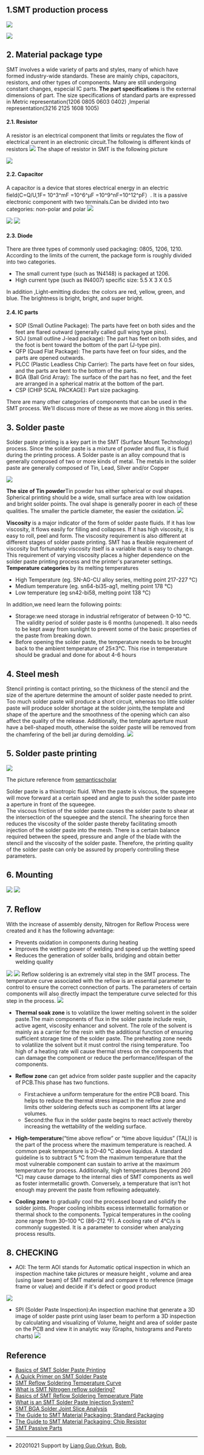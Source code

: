 

## 1.SMT production process

![](https://gitlab.com/picbed/bed/uploads/75deed25b35e99f141d8861575d147af/Capture2.png)

![](https://gitlab.com/picbed/bed/uploads/892c5ac152dfd399b131c476a156a656/Screen_Shot_2020-10-21_at_11.28.25.png)

## 2. Material package type
SMT involves a wide variety of parts and styles, many of which have formed industry-wide standards. These are mainly chips, capacitors, resistors, and other types of components. Many are still undergoing constant changes, especial IC parts. 
**The part specifications** is the external dimensions of part. The size specifications of standard parts are expressed in Metric representation(1206 0805 0603 0402) ,Imperial representation(3216 2125 1608 1005)

#### 2.1. Resistor
A resistor is an electrical component that limits or regulates the flow of electrical current in an electronic circuit.The following is different kinds of resistors
![](https://gitlab.com/picbed/bed/uploads/32d9c45fcfbf1f72fc83631d6e31a3ad/SMT_Chip_Resistor_1.png)
The shape of resistor in SMT is the following picture 

![](https://gitlab.com/picbed/bed/uploads/7169e2954e966f7c36bbd563c4d700fc/Screen_Shot_2020-10-21_at_14.10.44.png)

#### 2.2. Capacitor


A capacitor is a device that stores electrical energy in an electric field(C=Q/U,1F= 10^3^mF =10^6^μF =10^9^nF=10^12^pF）. It is a passive electronic component with two terminals.Can be divided into two categories: non-polar and polar
![](https://gitlab.com/picbed/bed/uploads/cc0e537f6e26d286285f61d5f72fbb9d/2560px-Types_of_capacitor.svg.png)


![](https://gitlab.com/picbed/bed/uploads/1682e19d733ed671c2c01d2399b1eaa3/Solid-And-Polymer-Tantalum-Capacitors-Vs.-SMT-MLCCs-1100x477.jpg)
![](https://gitlab.com/picbed/bed/uploads/f237915c315123fde03c4f60b53d4ee0/Capacitors__7189597135_.jpg)

#### 2.3. Diode

There are three types of commonly used packaging: 0805, 1206, 1210. According to the limits of the current, the package form is roughly divided into two categories.

* The small current type (such as 1N4148) is packaged at 1206.
* High current type (such as IN4007) specific size: 5.5 X 3 X 0.5

In addition ,Light-emitting diodes: the colors are red, yellow, green, and blue. The brightness is bright, bright, and super bright.

#### 2.4. IC parts

* SOP (Small Outline Package): The parts have feet on both sides and the feet are flared outward (generally called gull wing type pins).
* SOJ (small outline J-lead package): The part has feet on both sides, and the foot is bent toward the bottom of the part (J-type pin).
* QFP (Quad Flat Package): The parts have feet on four sides, and the parts are opened outwards.
* PLCC (Plastic Leadless Chip Carrier): The parts have feet on four sides, and the parts are bent to the bottom of the parts.
* BGA (Ball Grid Array): The surface of the part has no feet, and the feet are arranged in a spherical matrix at the bottom of the part.
* CSP (CHIP SCAL PACKAGE): Part size packaging.

There are many other categories of components that can be used in the SMT process. We'll discuss more of these as we move along in this series. 

## 3. Solder paste 

Solder paste printing is a key part in the SMT (Surface Mount Technology) process. Since the solder paste is a mixture of powder and flux, it is fluid during the printing process. 
A Solder paste is an alloy compound that is generally composed of two or more kinds of metal.  The metals in the solder paste are generally composed of Tin, Lead, Silver and/or Copper

![](https://gitlab.com/picbed/bed/uploads/d726f7d49b2f8f5097cc404dbd6e9f88/Screen_Shot_2020-10-21_at_11.07.50.png)

**The size of Tin powder**Tin powder has either spherical or oval shapes. Spherical printing should be a wide, small surface area with low oxidation and bright solder points. The oval shape is generally poorer in each of these qualities. The smaller the particle diameter, the easier the oxidation.
![](https://gitlab.com/picbed/bed/uploads/bc1c8e38ca5181021a784be39bae1091/Common_size_of_a_tin_powder.png)



**Viscosity** is a major indicator of the form of solder paste fluids. If it has low viscosity, it flows easily for filling and collapses. If it has high viscosity, it is easy to roll, peel and form. The viscosity requirement is also different at different stages of solder paste printing. SMT has a flexible requirement of viscosity but fortunately viscosity itself is a variable that is easy to change. This requirement of varying viscosity places a higher dependence on the solder paste printing process and the printer's parameter settings.
**Temperature categories** by its melting temperatures
* High Temperature (eg. SN-AG-CU alloy series, melting point 217-227 ℃)
* Medium temperature (eg. sn64-bi35-ag1, melting point 178 ℃)
* Low temperature (eg sn42-bi58, melting point 138 ℃)

In addition,we need learn the following points:
* Storage:we need storage in industrial refrigerator of between 0-10 ℃. The validity period of solder paste is 6 months (unopened). It also needs to be kept away from sunlight to prevent some of the basic properties of the paste from breaking down. 
* Before opening the solder paste, the temperature needs to be brought back to the ambient temperature of 25±3℃. This rise in temperature should be gradual and done for about 4-6 hours





## 4. Steel mesh

Stencil printing is contact printing, so the thickness of the stencil and the size of the aperture determine the amount of solder paste needed to print. Too much solder paste will produce a short circuit, whereas too little solder paste will produce solder shortage at the solder joints,the template and shape of the aperture and the smoothness of the opening which can also affect the quality of the release. Additionally, the template aperture must have a bell-shaped mouth, otherwise the solder paste will be removed from the chamfering of the bell jar during demolding.
![](https://gitlab.com/picbed/bed/uploads/584dc1c9fd037cf25ef8523e594f60de/Printing_machine_and_steel_mesh.png)





## 5. Solder paste printing
![](https://gitlab.com/picbed/bed/uploads/f90985c28ba206202743d58c47832320/Screen_Shot_2020-10-21_at_11.30.16.png)

The picture reference from [semanticscholar](https://www.semanticscholar.org/paper/DMAIC-Approach-to-Improve-the-Capability-of-SMT-Li-Al-Refaie/99d7d6d9ecf5301336d6653fb0a81d04abf1f46f) 

Solder paste is a thixotropic fluid. When the paste is viscous, the squeegee will move forward at a certain speed and angle to push the solder paste into a aperture in front of the squeegee.  
The viscous friction of the solder paste causes the solder paste to shear at the intersection of the squeegee and the stencil. The shearing force then reduces the viscosity of the solder paste thereby facilitating smooth injection of the solder paste into the mesh. There is a certain balance required between the speed, pressure and angle of the blade with the stencil and the viscosity of the solder paste. Therefore, the printing quality of the solder paste can only be assured by properly controlling these parameters.





## 6.  Mounting
![](https://gitlab.com/picbed/bed/uploads/8f0f5bff14696de7e3c3fc4129f2be59/Capture4.png)
![](https://gitlab.com/picbed/bed/uploads/c69b5a9a12788bedbab09c296b97ba55/ezgif.com-video-to-gif-2.gif)
## 7. Reflow
With the increase of assembly density, Nitrogen for Reflow Process were created and it has the following advantage:
* Prevents oxidation in components during heating
* Improves the wetting power of welding and speed up the wetting speed
* Reduces the generation of solder balls, bridging and obtain better welding quality

![](https://gitlab.com/picbed/bed/uploads/e542d1d122d1a0c75b1a0f86cc107fcc/ezgif.com-optimize.gif)
![](https://gitlab.com/picbed/bed/uploads/d3a92ba8d2cace6777cd07e2ba479056/smt_nitrogen_reflow_soldering.png)
Reflow soldering is an extremely vital step in the SMT process. The temperature curve associated with the reflow is an essential parameter to control to ensure the correct connection of parts. The parameters of certain components will also directly impact the temperature curve selected for this step in the process.
![](https://gitlab.com/picbed/bed/uploads/f4e896ebcee0f075953fb3ac0b6dcc8a/tempcurve.png)

* **Thermal soak zone** is to volatilize the lower melting solvent in the solder paste.The main components of flux in the solder paste include resin, active agent, viscosity enhancer and solvent. The role of the solvent is mainly as a carrier for the resin with the additional function of ensuring sufficient storage time of the solder paste. The preheating zone needs to volatilize the solvent but it must control the rising temperature. Too high of a heating rate will cause thermal stress on the components that can damage the component or reduce the performance/lifespan of the components. 

* **Reflow zone** can get advice from solder paste supplier and the capacity of PCB.This phase has two functions.
  * First:achieve a uniform temperature for the entire PCB board. This helps to reduce the thermal stress impact in the reflow zone and limits other soldering defects such as component lifts at larger volumes. 
  * Second:the flux in the solder paste begins to react actively thereby increasing the wettability of the welding surface. 

* **High-temperature**(“time above reflow” or “time above liquidus” (TAL)) is the part of the process where the maximum temperature is reached. A common peak temperature is 20–40 °C above liquidus. A standard guideline is to subtract 5 °C from the maximum temperature that the most vulnerable component can sustain to arrive at the maximum temperature for process. Additionally, high temperatures (beyond 260 °C) may cause damage to the internal dies of SMT components as well as foster intermetallic growth. Conversely, a temperature that isn’t hot enough may prevent the paste from reflowing adequately.


* **Cooling zone** to gradually cool the processed board and solidify the solder joints. Proper cooling inhibits excess intermetallic formation or thermal shock to the components. Typical temperatures in the cooling zone range from 30–100 °C (86–212 °F). A cooling rate of 4°C/s is commonly suggested. It is a parameter to consider when analyzing process results.

## 8. CHECKING

* AOI: The term AOI stands for Automatic optical inspection in which an inspection machine take pictures or measure height , volume and area (using laser beam) of SMT material and compare it to reference (image frame or value) and decide if it's defect or good product


![](https://gitlab.com/picbed/bed/uploads/5695e732f58a3569d9d2b7e2a8e62e20/Capture.png)
* SPI (Solder Paste Inspection):An inspection machine that generate a 3D image of solder paste print using laser beam to perform a 3D inspection by calculating and visualizing of Volume, height and area of solder paste on the PCB and view it in analytic way (Graphs, histograms and Pareto charts)
![](https://gitlab.com/picbed/bed/uploads/530b830ff7d96673a4bf3ae48ac45961/Capture3.png)


## Reference
* [Basics of SMT Solder Paste Printing](https://www.nexpcb.com/blog/basics-of-smt-solder-paste-printing)
* [A Quick Primer on SMT Solder Paste](https://www.nexpcb.com/blog/a-quick-primer-on-smt-solder-paste)
* [SMT Reflow Soldering Temperature Curve](https://www.nexpcb.com/blog/smt-reflow-soldering-temperature-curve)
* [What is SMT Nitrogen reflow soldering?](https://www.nexpcb.com/blog/what-is-smt-nitrogen-reflow-soldering)
* [Basics of SMT Reflow Soldering Temperature Plate](https://www.nexpcb.com/blog/basics-of-the-smt-reflow-soldering-temperature-plate)
* [What is an SMT Solder Paste Injection System?](https://www.nexpcb.com/blog/what-is-smt-solder-paste-injection-system)
* [SMT BGA Solder Joint Slice Analysis](https://www.nexpcb.com/blog/smt-bga-solder-joint-slice-analysis)
* [The Guide to SMT Material Packaging: Standard Packaging](https://www.nexpcb.com/blog/the-basics-of-smt-material-package-type)
* [The Guide to SMT Material Packaging: Chip Resistor](https://www.nexpcb.com/blog/the-guide-to-smt-material-package-type-chip-resistor)
* [SMT Passive Parts](https://www.nexpcb.com/blog/smt-passive-parts)


******
* 20201021 Support by [Liang Guo](https://nex-fab.gitlab.io/fab-01/gl/),[Orkun](https://nex-fab.gitlab.io/fab-02/orkun/), [Bob](http://fabacademy.org/2018/labs/fablaboshanghai/students/bob-wu/),